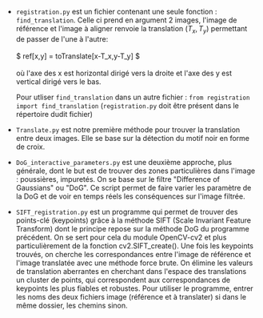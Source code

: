 - `registration.py` est un fichier contenant une seule fonction : `find_translation`. Celle ci prend en argument 2 images, l'image de référence et l'image à aligner renvoie la translation $(T_x,T_y)$ permettant de passer de l'une à l'autre: <br> <br>
    $ ref[x,y] = toTranslate[x-T_x,y-T_y] $
    <br> <br>
    où l'axe des x est horizontal dirigé vers la droite et l'axe des y est vertical dirigé vers le bas.

    Pour utliser `find_translation` dans un autre fichier : `from registration import find_translation` (`registration.py` doit être présent dans le répertoire dudit fichier)

- `Translate.py` est notre première méthode pour trouver la translation entre deux images. Elle se base sur la détection du motif noir en forme de croix.

- `DoG_interactive_parameters.py` est une deuxième approche, plus générale, dont le but est de trouver des zones particulières dans l'image : poussières, impuretés. On se base sur le filtre "Difference of Gaussians" ou "DoG". Ce script permet de faire varier les paramètre de la DoG et de voir en temps réels les conséquences sur l'image filtrée.

- `SIFT_registration.py` est un programme qui permet de trouver des points-clé (keypoints) grâce à la méthode SIFT (Scale Invariant Feature Transform) dont le principe repose sur la méthode DoG du programme précédent. On se sert pour cela du module OpenCV-cv2 et plus particulièrement de la fonction cv2.SIFT_create(). Une fois les keypoints trouvés, on cherche les correspondances entre l'image de référence et l'image translatée avec une méthode force brute. On élimine les valeurs de translation aberrantes en cherchant dans l'espace des translations un cluster de points, qui correspondent aux correspondances de keypoints les plus fiables et robustes. Pour utiliser le programme, entrer les noms des deux fichiers image (référence et à translater) si dans le même dossier, les chemins sinon.
